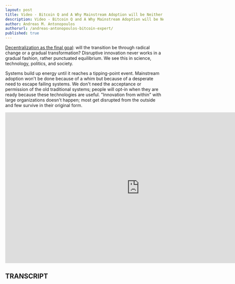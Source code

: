 ```yaml
---
layout: post
title: Video - Bitcoin Q and A Why Mainstream Adoption will be Neither Gradual Nor Radical
description: Video - Bitcoin Q and A Why Mainstream Adoption will be Neither Gradual Nor Radical
author: Andreas M. Antonopoulos
authorurl: /andreas-antonopoulos-bitcoin-expert/
published: true
---
```


<p><a href="/blockchain-use-to-allow-faster-overseas-remittance/">Decentralization as the final goal</a>: will the transition be through radical change or a gradual transformation? Disruptive innovation never works in a gradual fashion, rather punctuated equilibrium. We see this in science, technology, politics, and society. </p>

<p>Systems build up energy until it reaches a tipping-point event. Mainstream adoption won't be done because of a whim but because of a desperate need to escape failing systems. We don't need the acceptance or permission of the old traditional systems; people will opt-in when they are ready because these technologies are useful. "Innovation from within" with large organizations doesn't happen; most get disrupted from the outside and few survive in their original form.</p>

<center><iframe width="854" height="480" src="https://www.youtube.com/embed/4COw6K-qrK8?list=PLPQwGV1aLnTsHvzevl9BAUlfsfwFfU7aP" frameborder="0" allowfullscreen></iframe></center>

<h2>TRANSCRIPT</h2>

